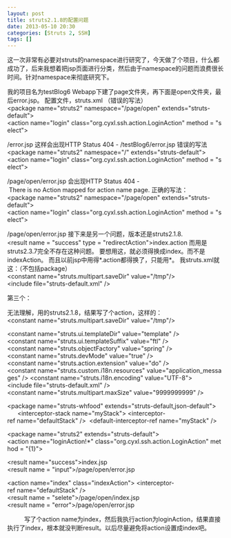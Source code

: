 ```yaml
---
layout: post
title: struts2.1.8的配置问题
date: 2013-05-10 20:30
categories: [Struts 2, SSH]
tags: []
---
```

这一次非常有必要对struts的namespace进行研究了，今天做了个项目，什么都成功了，后来我想着把jsp页面进行分类，然后由于namespace的问题而浪费很长时间。针对namespace来彻底研究下。

我的项目名为testBlog6
Webapp下建了page文件夹，再下面是open文件夹，最后error.jsp。
配置文件，struts.xml
（错误的写法）
<package name="struts2" namespace="/page/open" extends="struts-default">   
 
<action name="login" class="org.cyxl.ssh.action.LoginAction" method = "select">

<result>/error.jsp</result>
</action>
</package>
这样会出现HTTP Status 404 - /testBlog6/error.jsp
错误的写法
<package name="struts2" namespace="/" extends="struts-default">   
 
<action name="login" class="org.cyxl.ssh.action.LoginAction" method = "select">

<result>/page/open/error.jsp</result>
</action>
</package>
会出现HTTP Status 404 - There is no Action mapped for action name page.
正确的写法：
<package name="struts2" namespace="/page/open" extends="struts-default">   
 
<action name="login" class="org.cyxl.ssh.action.LoginAction" method = "select">

<result>/page/open/error.jsp</result>
</action>
</package>
接下来是另一个问题，版本还是struts2.1.8.
<result name = "success" type = "redirectAction">index.action</result>
而用是struts2.3.7完全不存在这种问题。
要想用这，就必须得换成index。而不是indexAction。
而且以前jsp中用得*.action都得换了，只能用*。
我struts.xml就这：（不包括package）
<constant name="struts.multipart.saveDir" value="/tmp"/>
<include file="struts-default.xml" />

第三个：

无法理解，用的struts2.1.8，结果写了个action，这样的：
<struts>  
<constant name="struts.multipart.saveDir" value="/tmp"/>

<constant name="struts.ui.templateDir" value="template" />
<constant name="struts.ui.templateSuffix" value="ftl" />
<constant name="struts.objectFactory" value="spring" />
<constant name="struts.devMode" value="true" />
<constant name="struts.action.extension" value="do" />
<constant name="struts.custom.i18n.resources" value="application_messages" />
<constant name="struts.i18n.encoding" value="UTF-8"></constant>
<include file="struts-default.xml" />
<constant name="struts.multipart.maxSize" value="9999999999" />

<package name="struts-whfood" extends="struts-default,json-default">
     <interceptors>
<interceptor-stack name="myStack">
<interceptor-ref name="defaultStack" />
</interceptor-stack>
</interceptors>
 <default-interceptor-ref name="myStack" />  
</package>


<package name="struts2" extends="struts-default">   
 
<action name="loginAction!*" class="org.cyxl.ssh.action.LoginAction" method = "{1}">

<result name="success">index.jsp</result>
<result name = "input">/page/open/error.jsp</result>
</action>

<action name="index" class="indexAction">
<interceptor-ref name="defaultStack" />   
<result name = "selete">/page/open/index.jsp</result>
<result name = "error">/page/open/error.jsp</result>
</action>

    </package>   
</struts> 
写了个action name为index，然后我执行action为loginAction，结果直接执行了index，根本就没判断result。以后尽量避免将action设置成index吧。




